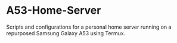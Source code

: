 # A53-Home-Server
Scripts and configurations for a personal home server running on a repurposed Samsung Galaxy A53 using Termux.
